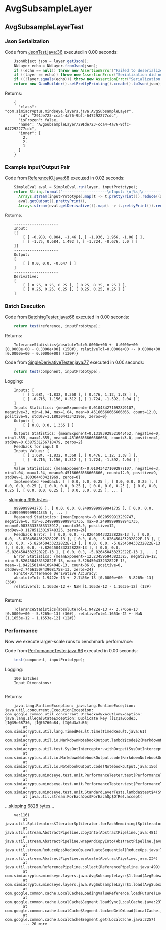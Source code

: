 # AvgSubsampleLayer
## AvgSubsampleLayerTest
### Json Serialization
Code from [JsonTest.java:36](../../../../../../../src/main/java/com/simiacryptus/mindseye/test/unit/JsonTest.java#L36) executed in 0.00 seconds: 
```java
    JsonObject json = layer.getJson();
    NNLayer echo = NNLayer.fromJson(json);
    if ((echo == null)) throw new AssertionError("Failed to deserialize");
    if ((layer == echo)) throw new AssertionError("Serialization did not copy");
    if ((!layer.equals(echo))) throw new AssertionError("Serialization not equal");
    return new GsonBuilder().setPrettyPrinting().create().toJson(json);
```

Returns: 

```
    {
      "class": "com.simiacryptus.mindseye.layers.java.AvgSubsampleLayer",
      "id": "291de723-cca4-4a76-9bfc-647292277cdc",
      "isFrozen": false,
      "name": "AvgSubsampleLayer/291de723-cca4-4a76-9bfc-647292277cdc",
      "inner": [
        2,
        2,
        1
      ]
    }
```



### Example Input/Output Pair
Code from [ReferenceIO.java:68](../../../../../../../src/main/java/com/simiacryptus/mindseye/test/unit/ReferenceIO.java#L68) executed in 0.02 seconds: 
```java
    SimpleEval eval = SimpleEval.run(layer, inputPrototype);
    return String.format("--------------------\nInput: \n[%s]\n--------------------\nOutput: \n%s\n--------------------\nDerivative: \n%s",
      Arrays.stream(inputPrototype).map(t -> t.prettyPrint()).reduce((a, b) -> a + ",\n" + b).get(),
      eval.getOutput().prettyPrint(),
      Arrays.stream(eval.getDerivative()).map(t -> t.prettyPrint()).reduce((a, b) -> a + ",\n" + b).get());
```

Returns: 

```
    --------------------
    Input: 
    [[
    	[ [ -0.988, 0.884, -1.46 ], [ -1.936, 1.956, -1.06 ] ],
    	[ [ -1.76, 0.684, 1.492 ], [ -1.724, -0.676, 2.0 ] ]
    ]]
    --------------------
    Output: 
    [
    	[ [ 0.0, 0.0, -0.647 ] ]
    ]
    --------------------
    Derivative: 
    [
    	[ [ 0.25, 0.25, 0.25 ], [ 0.25, 0.25, 0.25 ] ],
    	[ [ 0.25, 0.25, 0.25 ], [ 0.25, 0.25, 0.25 ] ]
    ]
```



### Batch Execution
Code from [BatchingTester.java:66](../../../../../../../src/main/java/com/simiacryptus/mindseye/test/unit/BatchingTester.java#L66) executed in 0.00 seconds: 
```java
    return test(reference, inputPrototype);
```

Returns: 

```
    ToleranceStatistics{absoluteTol=0.0000e+00 +- 0.0000e+00 [0.0000e+00 - 0.0000e+00] (150#), relativeTol=0.0000e+00 +- 0.0000e+00 [0.0000e+00 - 0.0000e+00] (130#)}
```



Code from [SingleDerivativeTester.java:77](../../../../../../../src/main/java/com/simiacryptus/mindseye/test/unit/SingleDerivativeTester.java#L77) executed in 0.00 seconds: 
```java
    return test(component, inputPrototype);
```
Logging: 
```
    Inputs: [
    	[ [ 1.684, -1.832, 0.368 ], [ 0.476, 1.12, 1.68 ] ],
    	[ [ -0.716, 1.156, 0.312 ], [ 1.724, -1.592, 1.04 ] ]
    ]
    Inputs Statistics: {meanExponent=-0.010434271092879107, negative=3, min=1.04, max=1.04, mean=0.45166666666666666, count=12.0, positive=9, stdDev=1.180304433421969, zeros=0}
    Output: [
    	[ [ 0.0, 0.0, 1.355 ] ]
    ]
    Outputs Statistics: {meanExponent=0.13193929521042452, negative=0, min=1.355, max=1.355, mean=0.45166666666666666, count=3.0, positive=1, stdDev=0.6387531256718479, zeros=2}
    Feedback for input 0
    Inputs Values: [
    	[ [ 1.684, -1.832, 0.368 ], [ 0.476, 1.12, 1.68 ] ],
    	[ [ -0.716, 1.156, 0.312 ], [ 1.724, -1.592, 1.04 ] ]
    ]
    Value Statistics: {meanExponent=-0.010434271092879107, negative=3, min=1.04, max=1.04, mean=0.45166666666666666, count=12.0, positive=9, stdDev=1.180304433421969, zeros=0}
    Implemented Feedback: [ [ 0.0, 0.0, 0.25 ], [ 0.0, 0.0, 0.25 ], [ 0.0, 0.0, 0.25 ], [ 0.0, 0.0, 0.25 ], [ 0.0, 0.0, 0.25 ], [ 0.0, 0.0, 0.25 ], [ 0.0, 0.0, 0.25 ], [ 0.0, 0.0, 0.25 ], ... ]
```
...[skipping 395 bytes](etc/234.txt)...
```
    9999999941735 ], [ 0.0, 0.0, 0.24999999999941735 ], [ 0.0, 0.0, 0.24999999999941735 ], ... ]
    Measured Statistics: {meanExponent=-0.6020599913289747, negative=0, min=0.24999999999941735, max=0.24999999999941735, mean=0.08333333333313912, count=36.0, positive=12, stdDev=0.11785113019748325, zeros=24}
    Feedback Error: [ [ 0.0, 0.0, -5.826450433232822E-13 ], [ 0.0, 0.0, -5.826450433232822E-13 ], [ 0.0, 0.0, -5.826450433232822E-13 ], [ 0.0, 0.0, -5.826450433232822E-13 ], [ 0.0, 0.0, -5.826450433232822E-13 ], [ 0.0, 0.0, -5.826450433232822E-13 ], [ 0.0, 0.0, -5.826450433232822E-13 ], [ 0.0, 0.0, -5.826450433232822E-13 ], ... ]
    Error Statistics: {meanExponent=-12.234595943823395, negative=12, min=-5.826450433232822E-13, max=-5.826450433232822E-13, mean=-1.9421501444109404E-13, count=36.0, positive=0, stdDev=2.7466150743908175E-13, zeros=24}
    Finite-Difference Derivative Accuracy:
    absoluteTol: 1.9422e-13 +- 2.7466e-13 [0.0000e+00 - 5.8265e-13] (36#)
    relativeTol: 1.1653e-12 +- NaN [1.1653e-12 - 1.1653e-12] (12#)
    
```

Returns: 

```
    ToleranceStatistics{absoluteTol=1.9422e-13 +- 2.7466e-13 [0.0000e+00 - 5.8265e-13] (36#), relativeTol=1.1653e-12 +- NaN [1.1653e-12 - 1.1653e-12] (12#)}
```



### Performance
Now we execute larger-scale runs to benchmark performance:

Code from [PerformanceTester.java:66](../../../../../../../src/main/java/com/simiacryptus/mindseye/test/unit/PerformanceTester.java#L66) executed in 0.00 seconds: 
```java
    test(component, inputPrototype);
```
Logging: 
```
    100 batches
    Input Dimensions:
    
```

Returns: 

```
    java.lang.RuntimeException: java.lang.RuntimeException: java.util.concurrent.ExecutionException: com.google.common.util.concurrent.UncheckedExecutionException: java.lang.IllegalStateException: Duplicate key [[I@1a266de3, [I@39e68736, [I@76760a84, [I@6d3a5d86]
    	at com.simiacryptus.util.lang.TimedResult.time(TimedResult.java:61)
    	at com.simiacryptus.util.io.MarkdownNotebookOutput.lambda$code$2(MarkdownNotebookOutput.java:138)
    	at com.simiacryptus.util.test.SysOutInterceptor.withOutput(SysOutInterceptor.java:72)
    	at com.simiacryptus.util.io.MarkdownNotebookOutput.code(MarkdownNotebookOutput.java:136)
    	at com.simiacryptus.util.io.NotebookOutput.code(NotebookOutput.java:156)
    	at com.simiacryptus.mindseye.test.unit.PerformanceTester.test(PerformanceTester.java:66)
    	at com.simiacryptus.mindseye.test.unit.PerformanceTester.test(PerformanceTester.java:39)
    	at com.simiacryptus.mindseye.test.unit.StandardLayerTests.lambda$test$4(StandardLayerTests.java:82)
    	at java.util.stream.ForEachOps$ForEachOp$OfRef.accept(
```
...[skipping 6828 bytes](etc/235.txt)...
```
    va:116)
    	at java.util.Spliterators$IteratorSpliterator.forEachRemaining(Spliterators.java:1801)
    	at java.util.stream.AbstractPipeline.copyInto(AbstractPipeline.java:481)
    	at java.util.stream.AbstractPipeline.wrapAndCopyInto(AbstractPipeline.java:471)
    	at java.util.stream.ReduceOps$ReduceOp.evaluateSequential(ReduceOps.java:708)
    	at java.util.stream.AbstractPipeline.evaluate(AbstractPipeline.java:234)
    	at java.util.stream.ReferencePipeline.collect(ReferencePipeline.java:499)
    	at com.simiacryptus.mindseye.layers.java.AvgSubsampleLayer$1.load(AvgSubsampleLayer.java:52)
    	at com.simiacryptus.mindseye.layers.java.AvgSubsampleLayer$1.load(AvgSubsampleLayer.java:48)
    	at com.google.common.cache.LocalCache$LoadingValueReference.loadFuture(LocalCache.java:3599)
    	at com.google.common.cache.LocalCache$Segment.loadSync(LocalCache.java:2379)
    	at com.google.common.cache.LocalCache$Segment.lockedGetOrLoad(LocalCache.java:2342)
    	at com.google.common.cache.LocalCache$Segment.get(LocalCache.java:2257)
    	... 20 more
    
```



